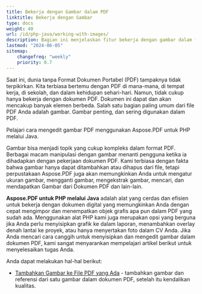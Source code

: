 ```yaml
---
title: Bekerja dengan Gambar dalam PDF 
linktitle: Bekerja dengan Gambar
type: docs
weight: 40
url: /id/php-java/working-with-images/
description: Bagian ini menjelaskan fitur bekerja dengan gambar dalam file PDF menggunakan PHP.
lastmod: "2024-06-05"
sitemap:
    changefreq: "weekly"
    priority: 0.7
---
```


Saat ini, dunia tanpa Format Dokumen Portabel (PDF) tampaknya tidak terpikirkan. Kita terbiasa bertemu dengan PDF di mana-mana, di tempat kerja, di sekolah, dan dalam kehidupan sehari-hari. Namun, tidak cukup hanya bekerja dengan dokumen PDF. Dokumen ini dapat dan akan mencakup banyak elemen berbeda. Salah satu bagian paling umum dari file PDF Anda adalah gambar. Gambar penting, dan sering digunakan dalam PDF.

Pelajari cara mengedit gambar PDF menggunakan Aspose.PDF untuk PHP melalui Java.

Gambar bisa menjadi topik yang cukup kompleks dalam format PDF.
 Berbagai macam manipulasi dengan gambar menanti pengguna ketika ia dihadapkan dengan pekerjaan dokumen PDF. Kami terbiasa dengan fakta bahwa gambar hanya dapat ditambahkan atau dihapus dari file, tetapi perpustakaan Aspose.PDF juga akan memungkinkan Anda untuk mengatur ukuran gambar, mengganti gambar, mengekstrak gambar, mencari, dan mendapatkan Gambar dari Dokumen PDF dan lain-lain.

**Aspose.PDF untuk PHP melalui Java** adalah alat yang cerdas dan efisien untuk bekerja dengan dokumen digital yang memungkinkan Anda dengan cepat mengimpor dan menempatkan objek grafis apa pun dalam PDF yang sudah ada. Menggunakan alat PHP kami juga merupakan opsi yang berguna jika Anda perlu menyisipkan grafik ke dalam laporan, menambahkan overlay denah lantai ke proyek, atau hanya menyertakan foto dalam CV Anda. Jika Anda mencari cara canggih untuk menyisipkan dan mengedit gambar dalam dokumen PDF, kami sangat menyarankan
mempelajari artikel berikut untuk menyelesaikan tugas Anda.

Anda dapat melakukan hal-hal berikut:

- [Tambahkan Gambar ke File PDF yang Ada](/pdf/id/php-java/add-image-to-existing-pdf-file/) - tambahkan gambar dan referensi dari satu gambar dalam dokumen PDF, setelah itu kendalikan kualitas.
